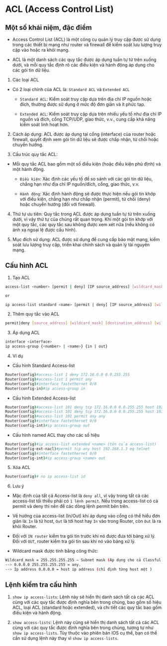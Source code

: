# ACL (Access Control List)

## Một số khái niệm, đặc điểm 

- Access Control List (ACL) là một công cụ quản lý truy cập được sử dụng trong các thiết bị mạng như router và firewall để kiểm soát lưu lượng truy cập vào hoặc ra khỏi mạng.

- ACL là một danh sách các quy tắc được áp dụng tuần tự từ trên xuống dưới, và mỗi quy tắc định rõ các điều kiện và hành động áp dụng cho các gói tin dữ liệu.

1. Các loại ACL 

- Có 2 loại chính của ACL là:  `Standard ACL` và `Extended ACL`

	- `Standard ACL`: Kiểm soát truy cập dựa trên địa chỉ IP nguồn hoặc đích, thường được sử dụng ở mức độ đơn giản và ít phức tạp.

	- `Extended ACL`: Kiểm soát truy cập dựa trên nhiều yếu tố như địa chỉ IP nguồn và đích, cổng TCP/UDP, giao thức, v.v., cung cấp khả năng kiểm soát linh hoạt hơn.

2. Cách áp dụng: ACL được áp dụng tại cổng (interface) của router hoặc firewall, quyết định xem gói tin dữ liệu sẽ được chấp nhận, từ chối hoặc chuyển hướng.

3. Cấu trúc quy tắc ACL:

- Mỗi quy tắc ACL bao gồm một số điều kiện (hoặc điều kiện phủ định) và một hành động.

	- `Điều kiện`: Xác định các yếu tố để so sánh với các gói tin dữ liệu, chẳng hạn như địa chỉ IP nguồn/đích, cổng, giao thức, v.v.

	- `Hành động`: Xác định hành động sẽ được thực hiện nếu gói tin khớp với điều kiện, chẳng hạn như chấp nhận (permit), từ chối (deny) hoặc chuyển hướng (đối với firewall).

4. Thứ tự ưu tiên: Quy tắc trong ACL được áp dụng tuần tự từ trên xuống dưới, vì vậy thứ tự của chúng rất quan trọng. Khi một gói tin khớp với một quy tắc, các quy tắc sau không được xem xét nữa (nếu không có ánh xạ ngoại lệ được cấu hình).

5. Mục đích sử dụng: ACL được sử dụng để cung cấp bảo mật mạng, kiểm soát lưu lượng truy cập, triển khai chính sách và quản lý tài nguyên mạng.

## Cấu hình ACL

1. Tạo ACL

```sh
access-list <number> [permit | deny] [IP source_address] [wildcard_mask]

or 

ip access-list standard <name> [permit | deny] [IP source_address] [wildcard_mask]
```

2. Thêm quy tắc vào ACL

```sh
permit|deny [source_address] [wildcard_mask] [destination_address] [wildcard_mask] [protocol] [port]
```

3. Áp dụng ACL

```sh
interface <interface>
ip access-group {<number> | <name>} {in | out}
```
4. Ví dụ

- Cấu hình Standard Access-list 

```sh
Router(config)#access-list 1 deny 172.16.0.0 0.0.255.255 
Router(config)#access-list 1 permit any 
Router(config)#interface fastethernet 0/0 
Router(config-in)#ip access-group in 
```

- Cấu hình Extended Access-list

```sh
Router(config)#access-list 101 deny tcp 172.16.0.0 0.0.255.255 host 192.168.1.1 eq telnet 
Router(config)#access-list 101 deny tcp 172.16.0.0 0.0.255.255 host 192.168.1.2 eq ftp 
Router(config)#access-list 101 permit any any 
Router(config)#interface fastethernet 0/0 
Router(config-int)#ip access-group out 
```

- Cấu hình named ACL thay cho các số hiệu

```sh
Router(config)#ip access-list extended <name> (tên của access-list) 
Router(config-ext-nacl)#permit tcp any host 192.168.1.3 eq telnet 
Router(config)#interface fastethernet 0/0 
Router(config-int)#ip access-group <name> out 
```

5. Xóa ACL

```sh
Router(config)# no ip access-list id
```

6. Lưu ý

- Mặc định của tất cả Access-list là `deny all`, vì vậy trong tất cả các access-list tối thiểu phải có `1 lệnh permit`. Nếu trong access-list có cả permit và deny thì nên để các dòng lệnh permit bên trên.

- Về hướng của access-list (In/Out) khi áp dụng vào cổng có thể hiểu đơn giản là: `In` là từ host, `Out` là tới host 
hay `In` vào trong Router, còn `Out` là ra khỏi Router.

- Đối với `IN router` kiểm tra gói tin trước khi nó được đưa tới bảng xử lý. Đối với `OUT`, router kiểm tra gói tin sau khi nó vào bảng xử lý. 

- Wildcard mask được tính bằng công thức:

```sh
Wildcard_mask = 255.255.255.255 – Subnet mask (Áp dụng cho cả Classful và Classless addreess) 
--> 0.0.0.0 255.255.255.255 = any. 
--> Ip address 0.0.0.0 = host ip address (chỉ định từng host một ) 
```
## Lệnh kiểm tra cấu hình

1. `show ip access-lists`: Lệnh này sẽ hiển thị danh sách tất cả các ACL cùng với các quy tắc được định nghĩa bên trong chúng, bao gồm số hiệu ACL, loại ACL (standard hoặc extended), và chi tiết các quy tắc bao gồm điều kiện và hành động.

2. `show access-lists`: Lệnh này cũng sẽ hiển thị danh sách tất cả các ACL cùng với các quy tắc được định nghĩa bên trong chúng, tương tự như `show ip access-lists`. Tùy thuộc vào phiên bản IOS cụ thể, bạn có thể cần sử dụng lệnh này thay vì `show ip access-lists`.



